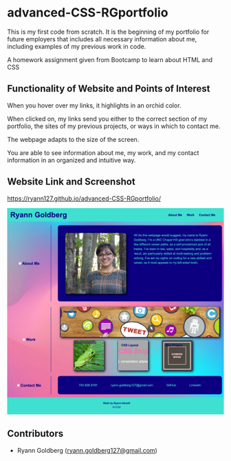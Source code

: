 # advanced-CSS-RGportfolio

This is my first code from scratch. It is the beginning of my portfolio for future employers that includes all necessary information about me, including examples of my previous work in code. 

A homework assignment given from Bootcamp to learn about HTML and CSS

## Functionality of Website and Points of Interest

When you hover over my links, it highlights in an orchid color. 

When clicked on, my links send you either to the correct section of my portfolio, the sites of my previous projects, or ways in which to contact me.

The webpage adapts to the size of the screen.

You are able to see information about me, my work, and my contact information in an organized and intuitive way.

## Website Link and Screenshot

https://ryann127.github.io/advanced-CSS-RGportfolio/

![Screenshot of Website](assets/images/finalwebsite.png)

## Contributors
- Ryann Goldberg (ryann.goldberg127@gmail.com)


